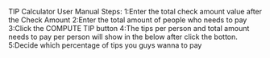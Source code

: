 TIP Calculator User Manual
    Steps:
        1:Enter the total check amount value after the Check Amount
        2:Enter the total amount of people who needs to pay
        3:Click the COMPUTE TIP button
        4:The tips per person and total amount needs to pay per person will show in the below after click the botton.
        5:Decide which percentage of tips you guys wanna to pay
